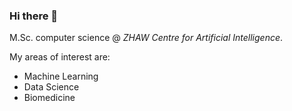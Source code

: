 ### Hi there 👋

M.Sc. computer science @ *ZHAW Centre for Artificial Intelligence*.

My areas of interest are:

- Machine Learning
- Data Science
- Biomedicine



